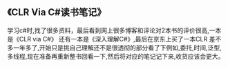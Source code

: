 
 ## 《CLR Via C#读书笔记》

  学习c#时,找了很多资料，最后看到网上很多博客和评论对2本书的评价很高,一本是《CLR via C#》 还有一本是《深入理解C#》,最后在京东上买了一本CLR
  差不多一年多了,开始只是挑自己理解还不是很透彻的部分看了下例如,委托,时间,泛型,多线程,现在准备再重新整书回看一下,然后将对应的笔记记下来,收货应该会更大。
